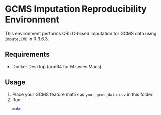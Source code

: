 # GCMS Imputation Reproducibility Environment

This environment performs QRILC-based imputation for GCMS data using `imputeLCMD` in R 3.6.3.

## Requirements
- Docker Desktop (arm64 for M series Macs)

## Usage
1. Place your GCMS feature matrix as `your_gcms_data.csv` in this folder.
2. Run:
   ```bash
   make
